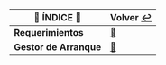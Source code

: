 | :round_pushpin: **ÍNDICE** :round_pushpin: | **Volver** [:leftwards_arrow_with_hook:](..) |
|---------------------------------------------------------|------------------------------------------|
| **Requerimientos** | [:pushpin:](requerimientos/README.md) |
| **Gestor de Arranque** | [:pushpin:](gestorDeArranque/README.md) |
